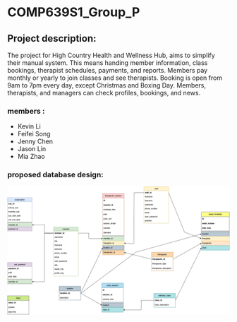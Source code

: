 # COMP639S1_Group_P

## Project description:
The project for High Country Health and Wellness Hub, aims to simplify their manual system. This means handing member information, class bookings, therapist schedules, payments, and reports. Members pay monthly or yearly to join classes and see therapists. Booking is open from 9am to 7pm every day, except Christmas and Boxing Day. Members, therapists, and managers can check profiles, bookings, and news. 

### members :
- Kevin Li 
- Feifei Song
- Jenny Chen
- Jason Lin
- Mia Zhao

### proposed database design:
![alt text](image.png)




